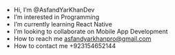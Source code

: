 -  Hi, I’m @AsfandYarKhanDev
-  I’m interested in Programming
-  I’m currently learning React Native
-  I’m looking to collaborate on Mobile App Development
-  How to reach me asfandyarkhanpro@gmail.com
-  How to contact me +923154652144
